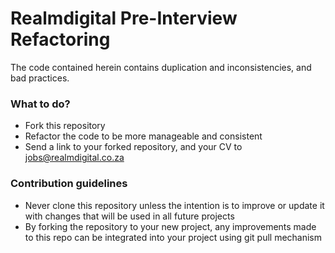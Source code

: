 # Realmdigital Pre-Interview Refactoring #

The code contained herein contains duplication and inconsistencies, and bad practices.

### What to do? ###

* Fork this repository
* Refactor the code to be more manageable and consistent
* Send a link to your forked repository, and your CV to jobs@realmdigital.co.za

### Contribution guidelines ###

* Never clone this repository unless the intention is to improve or update it with changes that will be used in all future projects
* By forking the repository to your new project, any improvements made to this repo can be integrated into your project using git pull mechanism
